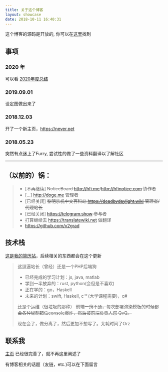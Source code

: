 ```yaml
---
title: 关于这个博客
layout: showcase
date: 2018-10-11 16:40:31
---
```


这个博客的源码是开放的, 你可以在[这里](https://github.com/homeofnever/blog)找到

## 事项

### 2020 年

可以看 [2020年度总结](./_posts/2020-summary.md)

### 2019.09.01

设定图做出来了

<Tweet id="1162786240371937280"/>


### 2018.12.03

开了一个新主页，https://never.pet


### 2018.05.23   

突然有点迷上了Furry, 尝试性的做了一些资料翻译以了解社区


---

## （以前的）锅：

> - [不再继续] ~~NoticeBoard <a href="http://hfi.me">http://hfi.me</a>/<a href="http://hfinotice.com">http://hfinotice.com</a> 协作者~~
> - [...] <a href="http://doge.me">http://doge.me</a> 管理者
> - [已经关闭] ~~黎明杀机中文百科站 <a href="https://deadbydaylight.wiki">https://deadbydaylight.wiki</a> 管理者/代理站长~~
> - [已经关闭] ~~https://telegram.show 参与者~~
> - 打算继续去 https://translatewiki.net 做翻译
> - https://github.com/v2grad

## 技术栈

[这是我的简历站](https://xinhao.lu)，后续相关的东西都会在这个更新

> 这逗逼站长（曾经）还是一个PHP后端狗
> - 已经完成的学习计划：js, java, matlab
>  - 学到一半放弃的：rust, python(会但是不喜欢)
>  - 正在学的：go，Haskell
>  - 未来的计划：swift, Haskell, c艹(大学课程需要)，c#
> 
>  还是个运维（很垃圾的那种）
>~~前端一窍不通，每次部署渲染模板的时候都会各种秘制错位console爆炸，然后被前端负责人怼 QvQ。~~
>
> 现在会了，做分离了，然后更加不想写了。太耗时间了Orz

## 联系我

[主页](https://never.pet) 已经很完善了，就不再这里阐述了

有博客相关的话题（友链，etc.)可以在下面留言

<script>
import Tweet from './_components/Tweet'

export default {
    components: {
        Tweet
    }
}
</script>